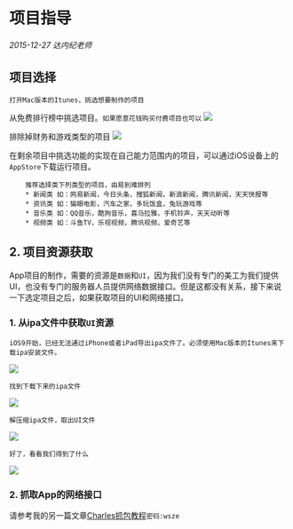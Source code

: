 # 项目指导

######  2015-12-27 达内纪老师

## 项目选择

	打开Mac版本的Itunes，挑选想要制作的项目


从免费排行榜中挑选项目。`如果愿意花钱购买付费项目也可以`
![](http://7xpk73.com1.z0.glb.clouddn.com/QQ20151227-27%402x.png)

排除掉财务和游戏类型的项目
![](http://7xpk73.com1.z0.glb.clouddn.com/QQ20151228-0%402x.png)

在剩余项目中挑选功能的实现在自己能力范围内的项目，可以通过iOS设备上的`AppStore`下载运行项目。

		推荐选择类下列类型的项目，由易到难排列
		* 新闻类 如：网易新闻，今日头条，搜狐新闻，新浪新闻，腾讯新闻，天天快报等
		* 资讯类 如：猫眼电影，汽车之家，多玩饭盒，兔玩游戏等
		* 音乐类 如：QQ音乐，酷狗音乐，喜马拉雅，手机铃声，天天动听等
		* 视频类 如：斗鱼TV，乐视视频，腾讯视频，爱奇艺等


## 2. 项目资源获取


App项目的制作，需要的资源是`数据`和`UI`，因为我们没有专门的美工为我们提供UI，也没有专门的服务器人员提供网络数据接口。但是这都没有关系，接下来说一下选定项目之后，如果获取项目的UI和网络接口。

### 1. 从ipa文件中获取`UI`资源

	iOS9开始，已经无法通过iPhone或者iPad导出ipa文件了。必须使用Mac版本的Itunes来下载ipa安装文件。
	
![](http://7xpk73.com1.z0.glb.clouddn.com/QQ20151228-1%402x.png)

	找到下载下来的ipa文件


![](http://7xpk73.com1.z0.glb.clouddn.com/QQ20151228-2%402x.png)

	解压缩ipa文件，取出UI文件

![](http://7xpk73.com1.z0.glb.clouddn.com/Pasted%20Graphic.png)

	好了，看看我们得到了什么

![](http://7xpk73.com1.z0.glb.clouddn.com/QQ20151228-4%402x.png)



### 2. 抓取App的网络接口
请参考我的另一篇文章[Charles抓包教程](http://pan.baidu.com/s/1dDJsaWD)`密码:wsze`


